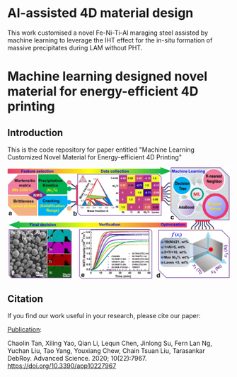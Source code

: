# AI-assisted 4D material design
 This work customised a novel Fe-Ni-Ti-Al maraging steel assisted by machine learning to leverage the IHT effect for the in-situ formation of massive precipitates during LAM without PHT. 


# Machine learning designed novel material for energy-efficient 4D printing
## Introduction
This is the code repository for paper entitled "Machine Learning Customized Novel Material for Energy-efficient 4D Printing"

![](.//doc//Picture6.jpg)


<!-- ![](./src/doc/fina_revision_figure8.png?raw=true) -->

## Citation
If you find our work useful in your research, please cite our paper:

[Publication](https://www.mdpi.com/2076-3417/10/22/7967):

  Chaolin Tan, Xiling Yao, Qian Li, Lequn Chen, Jinlong Su, Fern Lan Ng, Yuchan Liu, Tao Yang, Youxiang Chew, Chain Tsuan Liu, Tarasankar DebRoy. Advanced Science. 2020; 10(22):7967. https://doi.org/10.3390/app10227967

